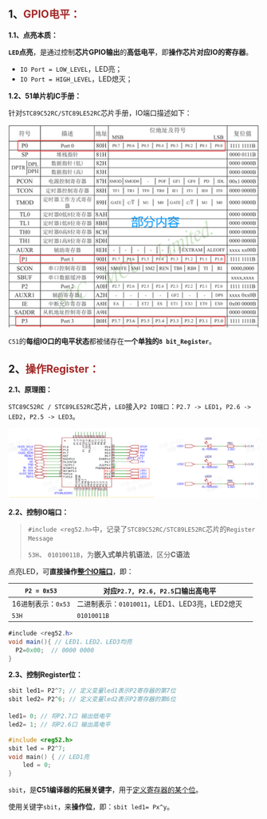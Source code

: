 ## 1、<span style="color:brown">GPIO电平：</span>

**1.1、点亮本质：**

**`LED`点亮**，是通过控制**芯片GPIO输出**的**高低电平**，即**操作芯片对应IO的寄存器**。

- `IO Port = LOW_LEVEL`，LED亮；
- `IO Port = HIGH_LEVEL`，LED熄灭；

**1.2、51单片机IC手册：**

针对`STC89C52RC/STC89LE52RC`芯片手册，IO端口描述如下：

<img src="https://raw.githubusercontent.com/root-bine/image/main/Typora-image/LED06.png" alt="image-20250909161046729" style="zoom:50%;" />

`C51`的**每组IO口的电平状态**都被储存在**一个单独的`8 bit_Register`**。



## 2、<span style="color:brown">操作Register：</span>

**2.1、原理图：**

`STC89C52RC / STC89LE52RC`芯片，`LED`接入`P2 IO端口`：`P2.7 -> LED1`，`P2.6 -> LED2`，`P2.5 -> LED3`。

<img src="https://raw.githubusercontent.com/root-bine/image/main/Typora-image/LED07.png" alt="image-20250909163125475" style="zoom:50%;" />

**2.2、控制IO端口：**

> `#include <reg52.h>`中，记录了`STC89C52RC/STC89LE52RC`芯片的`Register Message` 
>
> `53H`、  `01010011B`，为**嵌入式单片机语法**，区分**C语法** 

点亮LED，可**直接操作<u>整个IO端口</u>**，即：

| `P2 = 0x53`        | 对应`P2.7, P2.6, P2.5`口输出高电平             |      |
| ------------------ | ---------------------------------------------- | ---- |
| 16进制表示：`0x53` | 二进制表示：`01010011`，LED1、LED3亮，LED2熄灭 |      |
| `53H`              | `01010011B`                                    |      |

```Java
#include <reg52.h>
void main(){ // LED1、LED2、LED3均亮
  P2=0x00;  // 0000 0000
}
```

**2.3、控制Register位：**

```c
sbit led1= P2^7; // 定义变量led1表示P2寄存器的第7位
sbit led2= P2^6; // 定义变量led2表示P2寄存器的第6位
        
led1= 0; // 将P2.7口 输出低电平
led2= 1; // 将P2.6口 输出高电平
```

```C
#include <reg52.h>
sbit led = P2^7;
void main() { // LED1亮
    led = 0;
}
```

`sbit`，是**C51编译器的拓展关键字**，用于<u>定义寄存器的某个位</u>。

使用关键字`sbit`，来**操作位**，即：`sbit led1= Px^y`。
